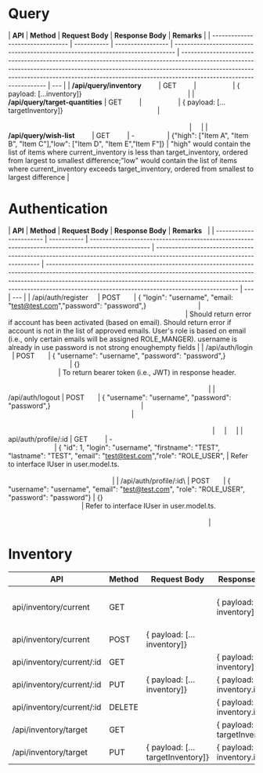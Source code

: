 # Query

| **API**                          | **Method**  | **Request Body**  | **Response Body**                                                              | **Remarks**                                                                                                                                                                                                                                                                   |
| -------------------------------- | ----------- | ----------------- | ------------------------------------------------------------------------------ | ----------------------------------------------------------------------------------------------------------------------------------------------------------------------------------------------------------------------------------------------------------------------------- | --- |
| **/api/query/inventory**         | GET         |                   | { payload: […inventory]}                                                       |
| **/api/query/target-quantities** | GET         |                   | { payload: […targetInventory]}                                                 |                                                                                                                                                                                                                                                                               |     |
| **/api/query/wish-list**         | GET         | -                 | {"high": ["Item A", "Item B", "Item C"],"low": ["Item D", "Item E","Item F"]}  | "high" would contain the list of items where current_inventory is less than target_inventory, ordered from largest to smallest difference;"low" would contain the list of items where current_inventory exceeds target_inventory, ordered from smallest to largest difference |

# Authentication

| **API**                 | **Method**  | **Request Body**                                                                                  | **Response Body**                                                                                                       | **Remarks**                                                                                                                                                                                                                                                                                             |
| ----------------------- | ----------- | ------------------------------------------------------------------------------------------------- | ----------------------------------------------------------------------------------------------------------------------- | ------------------------------------------------------------------------------------------------------------------------------------------------------------------------------------------------------------------------------------------------------------------------------------------------------- | --- | --- |
| /api/auth/register      | POST        | { "login": "username", "email: "test@test.com","password": "password",}                           |                                                                                                                         | Should return error if account has been activated (based on email). Should return error if account is not in the list of approved emails. User's role is based on email (i.e., only certain emails will be assigned ROLE_MANGER). username is already in use password is not strong enoughempty fields  |
| /api/auth/login         | POST        | { "username": "username", "password": "password",}                                                | {}                                                                                                                      | To return bearer token (i.e., JWT) in response header.                                                                                                                                                                                                                                                  |
| /api/auth/logout        | POST        | { "username": "username", "password": "password",}                                                |                                                                                                                         |                                                                                                                                                                                                                                                                                                         |     |     |
| api/auth/profile/:id    | GET         | -                                                                                                 | { "id": 1, "login": "username", "firstname": "TEST", "lastname": "TEST", "email": "test@test.com","role": "ROLE_USER",  | Refer to interface IUser in user.model.ts.                                                                                                                                                                                                                                                              |
| /api/auth/profile/:id\  | POST        | { "username": "username", "email": "test@test.com", "role": "ROLE_USER", "password": "password"}  | {}                                                                                                                      | Refer to interface IUser in user.model.ts.                                                                                                                                                                                                                                                              |

# Inventory

| **API**                   | **Method** | **Request Body**               | **Response Body**              | **Remarks**                                               |
| ------------------------- | ---------- | ------------------------------ | ------------------------------ | --------------------------------------------------------- |
| api/inventory/current     | GET        |                                | { payload: […inventory]}       | Same as GET /api/query/inventory without query parameters |
| api/inventory/current     | POST       | { payload: […inventory]}       |                                |                                                           |
| api/inventory/current/:id | GET        |                                | { payload: […inventory]}       |                                                           |
| api/inventory/current/:id | PUT        | { payload: […inventory]}       | { payload: inventory.id}       |                                                           |
| api/inventory/current/:id | DELETE     |                                | { payload: inventory.id}       |                                                           |
| /api/inventory/target     | GET        |                                | { payload: […targetInventory]} |                                                           |
| /api/inventory/target     | PUT        | { payload: […targetInventory]} | { payload: inventory.id}       |                                                           |
